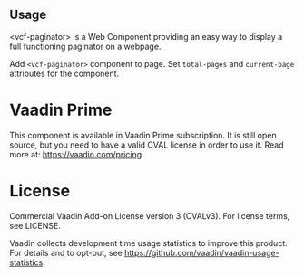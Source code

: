 ## Usage
&lt;vcf-paginator&gt; is a Web Component providing an easy way to display a full functioning paginator on a webpage.

Add `<vcf-paginator>` component to page. Set `total-pages` and `current-page` attributes for the component. 

# Vaadin Prime
This component is available in Vaadin Prime subscription. It is still open source, but you need to have a valid CVAL license in order to use it. Read more at: https://vaadin.com/pricing

# License
Commercial Vaadin Add-on License version 3 (CVALv3). For license terms, see LICENSE.

Vaadin collects development time usage statistics to improve this product. For details and to opt-out, see https://github.com/vaadin/vaadin-usage-statistics.